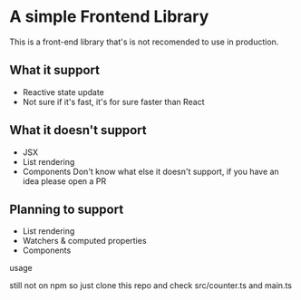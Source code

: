 # A simple Frontend Library

This is a front-end library that's is not recomended to use in production.

## What it support
- Reactive state update
- Not sure if it's fast, it's for sure faster than React

## What it doesn't support
- JSX
- List rendering
- Components
Don't know what else it doesn't support, if you have an idea please open a PR

## Planning to support

- List rendering
- Watchers & computed properties
- Components

usage

still not on npm so just clone this repo and check src/counter.ts and main.ts
